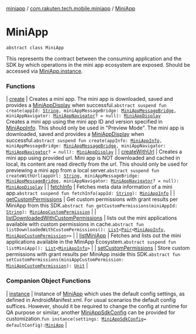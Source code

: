 [miniapp](../../index.md) / [com.rakuten.tech.mobile.miniapp](../index.md) / [MiniApp](./index.md)

# MiniApp

`abstract class MiniApp`

This represents the contract between the consuming application and the SDK
by which operations in the mini app ecosystem are exposed.
Should be accessed via [MiniApp.instance](instance.md).

### Functions

| [create](create.md) | Creates a mini app. The mini app is downloaded, saved and provides a [MiniAppDisplay](../-mini-app-display/index.md) when successful.`abstract suspend fun create(appId: `[`String`](https://kotlinlang.org/api/latest/jvm/stdlib/kotlin/-string/index.html)`, miniAppMessageBridge: `[`MiniAppMessageBridge`](../../com.rakuten.tech.mobile.miniapp.js/-mini-app-message-bridge/index.md)`, miniAppNavigator: `[`MiniAppNavigator`](../../com.rakuten.tech.mobile.miniapp.navigator/-mini-app-navigator/index.md)`? = null): `[`MiniAppDisplay`](../-mini-app-display/index.md)<br>Creates a mini app using the mini app ID and version specified in [MiniAppInfo](../-mini-app-info/index.md). This should only be used in "Preview Mode". The mini app is downloaded, saved and provides a [MiniAppDisplay](../-mini-app-display/index.md) when successful.`abstract suspend fun create(appInfo: `[`MiniAppInfo`](../-mini-app-info/index.md)`, miniAppMessageBridge: `[`MiniAppMessageBridge`](../../com.rakuten.tech.mobile.miniapp.js/-mini-app-message-bridge/index.md)`, miniAppNavigator: `[`MiniAppNavigator`](../../com.rakuten.tech.mobile.miniapp.navigator/-mini-app-navigator/index.md)`? = null): `[`MiniAppDisplay`](../-mini-app-display/index.md) |
| [createWithUrl](create-with-url.md) | Creates a mini app using provided url. Mini app is NOT downloaded and cached in local, its content are read directly from the url. This should only be used for previewing a mini app from a local server.`abstract suspend fun createWithUrl(appUrl: `[`String`](https://kotlinlang.org/api/latest/jvm/stdlib/kotlin/-string/index.html)`, miniAppMessageBridge: `[`MiniAppMessageBridge`](../../com.rakuten.tech.mobile.miniapp.js/-mini-app-message-bridge/index.md)`, miniAppNavigator: `[`MiniAppNavigator`](../../com.rakuten.tech.mobile.miniapp.navigator/-mini-app-navigator/index.md)`? = null): `[`MiniAppDisplay`](../-mini-app-display/index.md) |
| [fetchInfo](fetch-info.md) | Fetches meta data information of a mini app.`abstract suspend fun fetchInfo(appId: `[`String`](https://kotlinlang.org/api/latest/jvm/stdlib/kotlin/-string/index.html)`): `[`MiniAppInfo`](../-mini-app-info/index.md) |
| [getCustomPermissions](get-custom-permissions.md) | Get custom permissions with grant results per MiniApp from this SDK.`abstract fun getCustomPermissions(miniAppId: `[`String`](https://kotlinlang.org/api/latest/jvm/stdlib/kotlin/-string/index.html)`): `[`MiniAppCustomPermission`](../../com.rakuten.tech.mobile.miniapp.permission/-mini-app-custom-permission/index.md) |
| [listDownloadedWithCustomPermissions](list-downloaded-with-custom-permissions.md) | lists out the mini applications available with custom permissions in cache.`abstract fun listDownloadedWithCustomPermissions(): `[`List`](https://kotlinlang.org/api/latest/jvm/stdlib/kotlin.collections/-list/index.html)`<`[`Pair`](https://kotlinlang.org/api/latest/jvm/stdlib/kotlin/-pair/index.html)`<`[`MiniAppInfo`](../-mini-app-info/index.md)`, `[`MiniAppCustomPermission`](../../com.rakuten.tech.mobile.miniapp.permission/-mini-app-custom-permission/index.md)`>>` |
| [listMiniApp](list-mini-app.md) | Fetches and lists out the mini applications available in the MiniApp Ecosystem.`abstract suspend fun listMiniApp(): `[`List`](https://kotlinlang.org/api/latest/jvm/stdlib/kotlin.collections/-list/index.html)`<`[`MiniAppInfo`](../-mini-app-info/index.md)`>` |
| [setCustomPermissions](set-custom-permissions.md) | Store custom permissions with grant results per MiniApp inside this SDK.`abstract fun setCustomPermissions(miniAppCustomPermission: `[`MiniAppCustomPermission`](../../com.rakuten.tech.mobile.miniapp.permission/-mini-app-custom-permission/index.md)`): `[`Unit`](https://kotlinlang.org/api/latest/jvm/stdlib/kotlin/-unit/index.html) |

### Companion Object Functions

| [instance](instance.md) | Instance of [MiniApp](./index.md) which uses the default config settings, as defined in AndroidManifest.xml. For usual scenarios the default config suffices. However, should it be required to change the config at runtime for QA purpose or similar, another [MiniAppSdkConfig](../-mini-app-sdk-config/index.md) can be provided for customization.`fun instance(settings: `[`MiniAppSdkConfig`](../-mini-app-sdk-config/index.md)` = defaultConfig): `[`MiniApp`](./index.md) |

